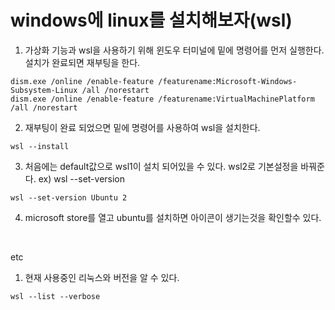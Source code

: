 # windows에 linux를 설치해보자(wsl)

1. 가상화 기능과 wsl을 사용하기 위해 윈도우 터미널에 밑에 명령어를 먼저 실행한다.
설치가 완료되면 재부팅을 한다.
```
dism.exe /online /enable-feature /featurename:Microsoft-Windows-Subsystem-Linux /all /norestart 
dism.exe /online /enable-feature /featurename:VirtualMachinePlatform /all /norestart
```

2. 재부팅이 완료 되었으면 밑에 명령어를 사용하여 wsl을 설치한다.
```
wsl --install
```

3. 처음에는 default값으로 wsl1이 설치 되어있을 수 있다.
wsl2로 기본설정을 바꿔준다.
ex) wsl --set-version <distribution name> <versionNumber>
```
wsl --set-version Ubuntu 2
```

4. microsoft store를 열고 ubuntu를 설치하면 아이콘이 생기는것을 확인할수 있다.

<br/>

etc

1. 현재 사용중인 리눅스와 버전을 알 수 있다.
```
wsl --list --verbose
```
